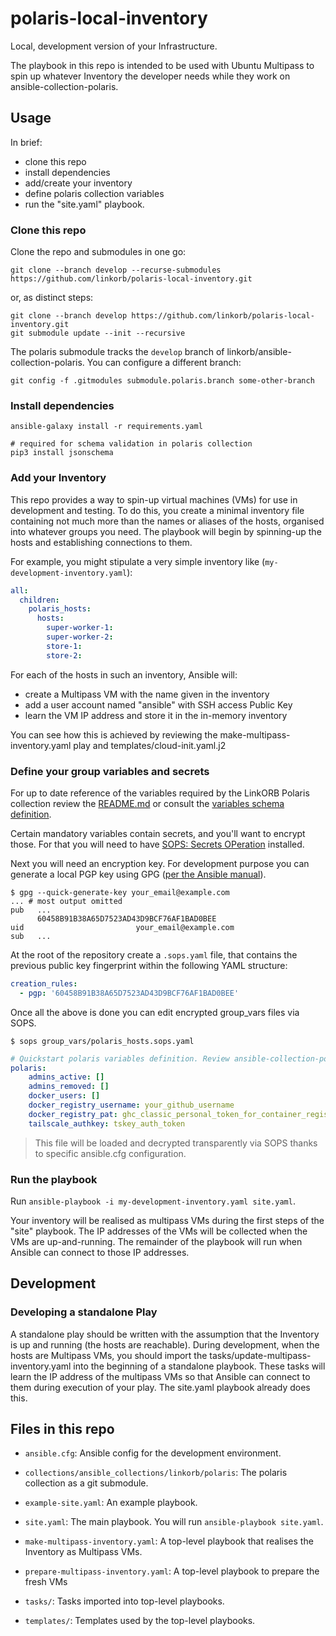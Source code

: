 # polaris-local-inventory

Local, development version of your Infrastructure.

The playbook in this repo is intended to be used with Ubuntu Multipass to spin
up whatever Inventory the developer needs while they work on
ansible-collection-polaris.


## Usage

In brief:

 - clone this repo
 - install dependencies
 - add/create your inventory
 - define polaris collection variables
 - run the "site.yaml" playbook.

### Clone this repo

Clone the repo and submodules in one go:
```
git clone --branch develop --recurse-submodules https://github.com/linkorb/polaris-local-inventory.git
```
or, as distinct steps:
```
git clone --branch develop https://github.com/linkorb/polaris-local-inventory.git
git submodule update --init --recursive
```

The polaris submodule tracks the `develop` branch of
linkorb/ansible-collection-polaris.  You can configure a different branch:
```
git config -f .gitmodules submodule.polaris.branch some-other-branch
```

### Install dependencies

```shell
ansible-galaxy install -r requirements.yaml

# required for schema validation in polaris collection
pip3 install jsonschema
```

### Add your Inventory

This repo provides a way to spin-up virtual machines (VMs) for use in development
and testing.  To do this, you create a minimal inventory file containing not much
more than the names or aliases of the hosts, organised into whatever groups you
need.  The playbook will begin by spinning-up the hosts and establishing
connections to them.

For example, you might stipulate a very simple inventory like (`my-development-inventory.yaml`):

```yaml
all:
  children:
    polaris_hosts:
      hosts:
        super-worker-1:
        super-worker-2:
        store-1:
        store-2:
```

For each of the hosts in such an inventory, Ansible will:

- create a Multipass VM with the name given in the inventory
- add a user account named "ansible" with SSH access Public Key
- learn the VM IP address and store it in the in-memory inventory

You can see how this is achieved by reviewing the make-multipass-inventory.yaml
play and templates/cloud-init.yaml.j2


### Define your group variables and secrets

For up to date reference of the variables required by the LinkORB Polaris collection review the
[README.md](https://github.com/linkorb/ansible-collection-polaris#readme) or
consult the [variables schema
definition](https://github.com/linkorb/ansible-collection-polaris/blob/main/variables.schema.yaml).


Certain mandatory variables contain secrets, and you'll want to encrypt those. For that you will need to have
[SOPS: Secrets OPeration](https://github.com/getsops/sops) installed.

Next you will need an encryption key. For development purpose you can generate a local PGP key using GPG ([per
the Ansible manual](https://docs.ansible.com/ansible/latest/collections/community/sops/docsite/guide.html#setting-up-sops)).

```shell
$ gpg --quick-generate-key your_email@example.com
... # most output omitted
pub   ...
      60458B91B38A65D7523AD43D9BCF76AF1BAD0BEE
uid                         your_email@example.com
sub   ...
```

At the root of the repository create a `.sops.yaml` file, that contains the previous public key fingerprint
within the following YAML structure:

```yaml
creation_rules:
  - pgp: '60458B91B38A65D7523AD43D9BCF76AF1BAD0BEE'
```

Once all the above is done you can edit encrypted group_vars files via SOPS.

```shell
$ sops group_vars/polaris_hosts.sops.yaml
```

```yaml
# Quickstart polaris variables definition. Review ansible-collection-polaris for an up to date list
polaris:
    admins_active: []
    admins_removed: []
    docker_users: []
    docker_registry_username: your_github_username
    docker_registry_pat: ghc_classic_personal_token_for_container_registry_access
    tailscale_authkey: tskey_auth_token
```

> This file will be loaded and decrypted transparently via SOPS thanks to specific ansible.cfg configuration.



### Run the playbook

Run `ansible-playbook -i my-development-inventory.yaml site.yaml`.

Your inventory will be realised as multipass VMs during the first steps of the
"site" playbook.  The IP addresses of the VMs will be collected when the VMs are
up-and-running.  The remainder of the playbook will run when Ansible can connect
to those IP addresses.


## Development

### Developing a standalone Play

A standalone play should be written with the assumption that the Inventory is
up and running (the hosts are reachable).  During development, when the hosts
are Multipass VMs, you should import the tasks/update-multipass-inventory.yaml
into the beginning of a standalone playbook.  These tasks will learn the IP
address of the multipass VMs so that Ansible can connect to them during
execution of your play.  The site.yaml playbook already does this.


## Files in this repo

- `ansible.cfg`: Ansible config for the development environment.

- `collections/ansible_collections/linkorb/polaris`: The polaris collection as
  a git submodule.

- `example-site.yaml`: An example playbook.

- `site.yaml`: The main playbook.  You will run `ansible-playbook site.yaml`.

- `make-multipass-inventory.yaml`: A top-level playbook that realises the
  Inventory as Multipass VMs.

- `prepare-multipass-inventory.yaml`: A top-level playbook to prepare the fresh
  VMs

- `tasks/`: Tasks imported into top-level playbooks.

- `templates/`: Templates used by the top-level playbooks.
